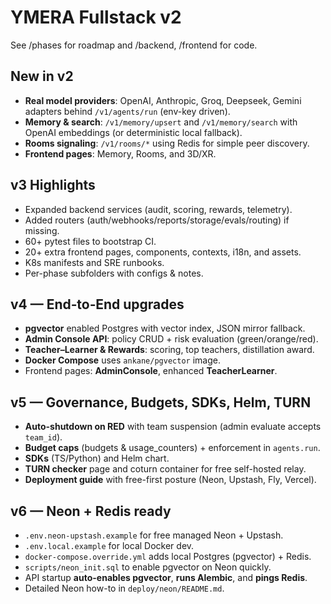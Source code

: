 # YMERA Fullstack v2

See /phases for roadmap and /backend, /frontend for code.

## New in v2
- **Real model providers**: OpenAI, Anthropic, Groq, Deepseek, Gemini adapters behind `/v1/agents/run` (env-key driven).
- **Memory & search**: `/v1/memory/upsert` and `/v1/memory/search` with OpenAI embeddings (or deterministic local fallback).
- **Rooms signaling**: `/v1/rooms/*` using Redis for simple peer discovery.
- **Frontend pages**: Memory, Rooms, and 3D/XR.


## v3 Highlights
- Expanded backend services (audit, scoring, rewards, telemetry).
- Added routers (auth/webhooks/reports/storage/evals/routing) if missing.
- 60+ pytest files to bootstrap CI.
- 20+ extra frontend pages, components, contexts, i18n, and assets.
- K8s manifests and SRE runbooks.
- Per-phase subfolders with configs & notes.


## v4 — End‑to‑End upgrades
- **pgvector** enabled Postgres with vector index, JSON mirror fallback.
- **Admin Console API**: policy CRUD + risk evaluation (green/orange/red).
- **Teacher–Learner & Rewards**: scoring, top teachers, distillation award.
- **Docker Compose** uses `ankane/pgvector` image.
- Frontend pages: **AdminConsole**, enhanced **TeacherLearner**.


## v5 — Governance, Budgets, SDKs, Helm, TURN
- **Auto-shutdown on RED** with team suspension (admin evaluate accepts `team_id`).
- **Budget caps** (budgets & usage_counters) + enforcement in `agents.run`.
- **SDKs** (TS/Python) and Helm chart.
- **TURN checker** page and coturn container for free self-hosted relay.
- **Deployment guide** with free-first posture (Neon, Upstash, Fly, Vercel).

## v6 — Neon + Redis ready
- `.env.neon-upstash.example` for free managed Neon + Upstash.
- `.env.local.example` for local Docker dev.
- `docker-compose.override.yml` adds local Postgres (pgvector) + Redis.
- `scripts/neon_init.sql` to enable pgvector on Neon quickly.
- API startup **auto-enables pgvector**, **runs Alembic**, and **pings Redis**.
- Detailed Neon how-to in `deploy/neon/README.md`.
